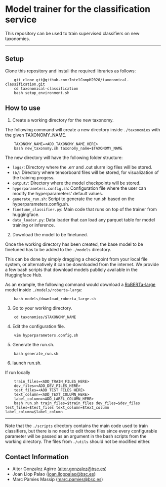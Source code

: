 # Model trainer for the classification service

This repository can be used to train supervised classifiers on new taxonomies.

---

## Setup

Clone this repository and install the required libraries as follows:

```console
	git clone git@github.com:IntelCompH2020/taxonomical-classification.git
	cd taxonomical-classification
	bash setup_environment.sh
```

## How to use

1) Create a working directory for the new taxonomy.

The following command will create a new directory inside `./taxonomies` with the given TAXONOMY_NAME.

```console
	TAXONOMY_NAME=<ADD_TAXONOMY_NAME_HERE>
	bash new_taxonomy.sh taxonomy_name=$TAXONOMY_NAME
```

The new directory will have the following folder structure:

- `logs/`: Directory where the .err and .out slurm log files will be stored.
- `tb/`: Directory where tensorboard files will be stored, for visualization of the training progess.
- `output/`: Directory where the model checkpoints will be stored.
- `hyperparameters.config.sh`: Configuration file where the user can modify the hyperparameters' default values.
- `generate_run.sh`: Script to generate the run.sh based on the hyperparameters.config.sh.
- `finetune_classifier.py`: Main code that runs on top of the trainer from huggingface.
- `data_loader.py`: Data loader that can load any parquet table for model training or inference.

2) Download the model to be finetuned.

Once the working directory has been created, the base model to be finetuned has to be added to the `./models` directory.

This can be done by simply dragging a checkpoint from your local file system, or alternatively it can be downloaded from the internet. We provide a few bash scripts that download models publicly available in the Huggingface Hub.

As an example, the following command would download a [RoBERTa-large](https://huggingface.co/roberta-large) model inside `./models/roberta-large`:

```console
	bash models/download_roberta_large.sh
```

3) Go to your working directory.

```console
	cd taxonomies/$TAXONOMY_NAME
```

4) Edit the configuration file.

```console
	vim hyperparameters.config.sh
```

5) Generate the run.sh.

```console
	bash generate_run.sh
```

6) launch run.sh.

If run locally
```console
	train_files=<ADD_TRAIN_FILES_HERE>
	dev_files=<ADD_DEV_FILES_HERE>
	test_files=<ADD_TEST_FILES_HERE>
	text_column=<ADD_TEXT_COLUMN_HERE>
	label_column=<ADD_LABEL_COLUMN_HERE>
	bash run.sh train_files=$train_files dev_files=$dev_files test_files=$test_files text_column=$text_column label_column=$label_column
```


---

Note that the `./scripts` directory contains the main code used to train classifiers, but there is no need to edit those files since every configurable parameter will be passed as an argument in the bash scripts from the working directory. The files from `./utils` should not be modified either.

## Contact Information

- Aitor Gonzalez Agirre (aitor.gonzalez@bsc.es)
- Joan Llop Palao (joan.lloppalao@bsc.es)
- Marc Pàmies Massip (marc.pamies@bsc.es)
